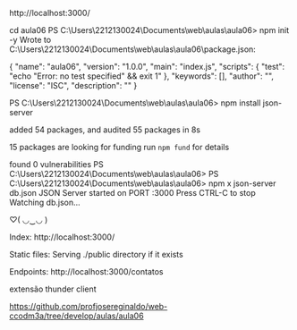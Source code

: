 http://localhost:3000/

cd aula06
PS C:\Users\2212130024\Documents\web\aulas\aula06> npm init -y
Wrote to C:\Users\2212130024\Documents\web\aulas\aula06\package.json:

{
  "name": "aula06",
  "version": "1.0.0",
  "main": "index.js",
  "scripts": {
    "test": "echo \"Error: no test specified\" && exit 1"
  },
  "keywords": [],
  "author": "",
  "license": "ISC",
  "description": ""
}


PS C:\Users\2212130024\Documents\web\aulas\aula06> npm install json-server

added 54 packages, and audited 55 packages in 8s

15 packages are looking for funding
  run `npm fund` for details

found 0 vulnerabilities
PS C:\Users\2212130024\Documents\web\aulas\aula06>
PS C:\Users\2212130024\Documents\web\aulas\aula06> npm x json-server db.json
JSON Server started on PORT :3000
Press CTRL-C to stop
Watching db.json...

♡( ◡‿◡ )

Index:
http://localhost:3000/

Static files:
Serving ./public directory if it exists

Endpoints:
http://localhost:3000/contatos


extensão
thunder client



https://github.com/profjosereginaldo/web-ccodm3a/tree/develop/aulas/aula06
